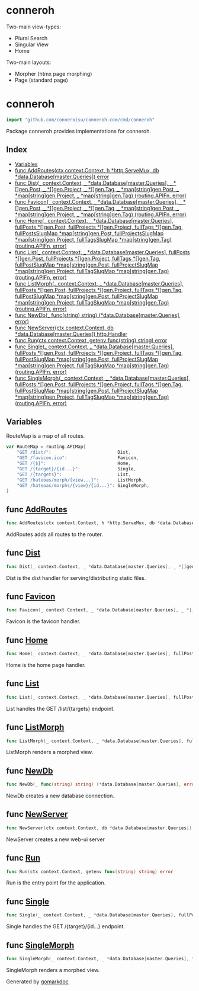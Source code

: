 # conneroh

Two-main view-types:

- Plural Search
- Singular View
- Home

Two-main layouts:

- Morpher (htmx page morphing)
- Page (standard page)

<!-- gomarkdoc:embed:start -->

<!-- Code generated by gomarkdoc. DO NOT EDIT -->

# conneroh

```go
import "github.com/conneroisu/conneroh.com/cmd/conneroh"
```

Package conneroh provides implementations for conneroh.

## Index

- [Variables](<#variables>)
- [func AddRoutes\(ctx context.Context, h \*http.ServeMux, db \*data.Database\[master.Queries\]\) error](<#AddRoutes>)
- [func Dist\(\_ context.Context, \_ \*data.Database\[master.Queries\], \_ \*\[\]gen.Post, \_ \*\[\]gen.Project, \_ \*\[\]gen.Tag, \_ \*map\[string\]gen.Post, \_ \*map\[string\]gen.Project, \_ \*map\[string\]gen.Tag\) \(routing.APIFn, error\)](<#Dist>)
- [func Favicon\(\_ context.Context, \_ \*data.Database\[master.Queries\], \_ \*\[\]gen.Post, \_ \*\[\]gen.Project, \_ \*\[\]gen.Tag, \_ \*map\[string\]gen.Post, \_ \*map\[string\]gen.Project, \_ \*map\[string\]gen.Tag\) \(routing.APIFn, error\)](<#Favicon>)
- [func Home\(\_ context.Context, \_ \*data.Database\[master.Queries\], fullPosts \*\[\]gen.Post, fullProjects \*\[\]gen.Project, fullTags \*\[\]gen.Tag, fullPostsSlugMap \*map\[string\]gen.Post, fullProjectsSlugMap \*map\[string\]gen.Project, fullTagsSlugMap \*map\[string\]gen.Tag\) \(routing.APIFn, error\)](<#Home>)
- [func List\(\_ context.Context, \_ \*data.Database\[master.Queries\], fullPosts \*\[\]gen.Post, fullProjects \*\[\]gen.Project, fullTags \*\[\]gen.Tag, fullPostSlugMap \*map\[string\]gen.Post, fullProjectSlugMap \*map\[string\]gen.Project, fullTagSlugMap \*map\[string\]gen.Tag\) \(routing.APIFn, error\)](<#List>)
- [func ListMorph\(\_ context.Context, \_ \*data.Database\[master.Queries\], fullPosts \*\[\]gen.Post, fullProjects \*\[\]gen.Project, fullTags \*\[\]gen.Tag, fullPostSlugMap \*map\[string\]gen.Post, fullProjectSlugMap \*map\[string\]gen.Project, fullTagSlugMap \*map\[string\]gen.Tag\) \(routing.APIFn, error\)](<#ListMorph>)
- [func NewDb\(\_ func\(string\) string\) \(\*data.Database\[master.Queries\], error\)](<#NewDb>)
- [func NewServer\(ctx context.Context, db \*data.Database\[master.Queries\]\) http.Handler](<#NewServer>)
- [func Run\(ctx context.Context, getenv func\(string\) string\) error](<#Run>)
- [func Single\(\_ context.Context, \_ \*data.Database\[master.Queries\], fullPosts \*\[\]gen.Post, fullProjects \*\[\]gen.Project, fullTags \*\[\]gen.Tag, fullPostSlugMap \*map\[string\]gen.Post, fullProjectSlugMap \*map\[string\]gen.Project, fullTagSlugMap \*map\[string\]gen.Tag\) \(routing.APIFn, error\)](<#Single>)
- [func SingleMorph\(\_ context.Context, \_ \*data.Database\[master.Queries\], fullPosts \*\[\]gen.Post, fullProjects \*\[\]gen.Project, fullTags \*\[\]gen.Tag, fullPostSlugMap \*map\[string\]gen.Post, fullProjectSlugMap \*map\[string\]gen.Project, fullTagSlugMap \*map\[string\]gen.Tag\) \(routing.APIFn, error\)](<#SingleMorph>)


## Variables

<a name="RouteMap"></a>RouteMap is a map of all routes.

```go
var RouteMap = routing.APIMap{
    "GET /dist/":                         Dist,
    "GET /favicon.ico":                   Favicon,
    "GET /{$}":                           Home,
    "GET /{target}/{id...}":              Single,
    "GET /{targets}":                     List,
    "GET /hateoas/morph/{view...}":       ListMorph,
    "GET /hateoas/morphs/{view}/{id...}": SingleMorph,
}
```

<a name="AddRoutes"></a>
## func [AddRoutes](<https://github.com/conneroisu/conneroh.com/blob/main/cmd/conneroh/routes.go#L26-L30>)

```go
func AddRoutes(ctx context.Context, h *http.ServeMux, db *data.Database[master.Queries]) error
```

AddRoutes adds all routes to the router.

<a name="Dist"></a>
## func [Dist](<https://github.com/conneroisu/conneroh.com/blob/main/cmd/conneroh/handlers.go#L19-L28>)

```go
func Dist(_ context.Context, _ *data.Database[master.Queries], _ *[]gen.Post, _ *[]gen.Project, _ *[]gen.Tag, _ *map[string]gen.Post, _ *map[string]gen.Project, _ *map[string]gen.Tag) (routing.APIFn, error)
```

Dist is the dist handler for serving/distributing static files.

<a name="Favicon"></a>
## func [Favicon](<https://github.com/conneroisu/conneroh.com/blob/main/cmd/conneroh/handlers.go#L36-L45>)

```go
func Favicon(_ context.Context, _ *data.Database[master.Queries], _ *[]gen.Post, _ *[]gen.Project, _ *[]gen.Tag, _ *map[string]gen.Post, _ *map[string]gen.Project, _ *map[string]gen.Tag) (routing.APIFn, error)
```

Favicon is the favicon handler.

<a name="Home"></a>
## func [Home](<https://github.com/conneroisu/conneroh.com/blob/main/cmd/conneroh/handlers.go#L57-L66>)

```go
func Home(_ context.Context, _ *data.Database[master.Queries], fullPosts *[]gen.Post, fullProjects *[]gen.Project, fullTags *[]gen.Tag, fullPostsSlugMap *map[string]gen.Post, fullProjectsSlugMap *map[string]gen.Project, fullTagsSlugMap *map[string]gen.Tag) (routing.APIFn, error)
```

Home is the home page handler.

<a name="List"></a>
## func [List](<https://github.com/conneroisu/conneroh.com/blob/main/cmd/conneroh/handlers.go#L216-L225>)

```go
func List(_ context.Context, _ *data.Database[master.Queries], fullPosts *[]gen.Post, fullProjects *[]gen.Project, fullTags *[]gen.Tag, fullPostSlugMap *map[string]gen.Post, fullProjectSlugMap *map[string]gen.Project, fullTagSlugMap *map[string]gen.Tag) (routing.APIFn, error)
```

List handles the GET /list/\{targets\} endpoint.

<a name="ListMorph"></a>
## func [ListMorph](<https://github.com/conneroisu/conneroh.com/blob/main/cmd/conneroh/handlers.go#L82-L91>)

```go
func ListMorph(_ context.Context, _ *data.Database[master.Queries], fullPosts *[]gen.Post, fullProjects *[]gen.Project, fullTags *[]gen.Tag, fullPostSlugMap *map[string]gen.Post, fullProjectSlugMap *map[string]gen.Project, fullTagSlugMap *map[string]gen.Tag) (routing.APIFn, error)
```

ListMorph renders a morphed view.

<a name="NewDb"></a>
## func [NewDb](<https://github.com/conneroisu/conneroh.com/blob/main/cmd/conneroh/root.go#L59>)

```go
func NewDb(_ func(string) string) (*data.Database[master.Queries], error)
```

NewDb creates a new database connection.

<a name="NewServer"></a>
## func [NewServer](<https://github.com/conneroisu/conneroh.com/blob/main/cmd/conneroh/root.go#L32-L35>)

```go
func NewServer(ctx context.Context, db *data.Database[master.Queries]) http.Handler
```

NewServer creates a new web\-ui server

<a name="Run"></a>
## func [Run](<https://github.com/conneroisu/conneroh.com/blob/main/cmd/conneroh/root.go#L64-L67>)

```go
func Run(ctx context.Context, getenv func(string) string) error
```

Run is the entry point for the application.

<a name="Single"></a>
## func [Single](<https://github.com/conneroisu/conneroh.com/blob/main/cmd/conneroh/handlers.go#L270-L279>)

```go
func Single(_ context.Context, _ *data.Database[master.Queries], fullPosts *[]gen.Post, fullProjects *[]gen.Project, fullTags *[]gen.Tag, fullPostSlugMap *map[string]gen.Post, fullProjectSlugMap *map[string]gen.Project, fullTagSlugMap *map[string]gen.Tag) (routing.APIFn, error)
```

Single handles the GET /\{target\}/\{id...\} endpoint.

<a name="SingleMorph"></a>
## func [SingleMorph](<https://github.com/conneroisu/conneroh.com/blob/main/cmd/conneroh/handlers.go#L145-L154>)

```go
func SingleMorph(_ context.Context, _ *data.Database[master.Queries], fullPosts *[]gen.Post, fullProjects *[]gen.Project, fullTags *[]gen.Tag, fullPostSlugMap *map[string]gen.Post, fullProjectSlugMap *map[string]gen.Project, fullTagSlugMap *map[string]gen.Tag) (routing.APIFn, error)
```

SingleMorph renders a morphed view.

Generated by [gomarkdoc](<https://github.com/princjef/gomarkdoc>)


<!-- gomarkdoc:embed:end -->
